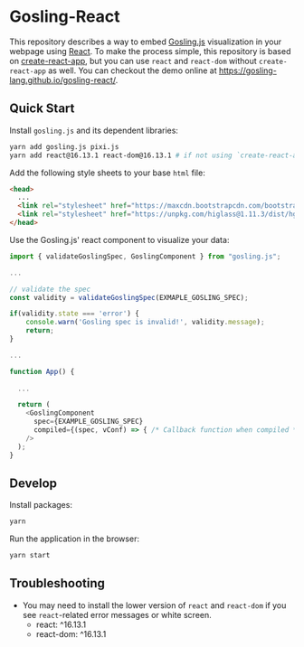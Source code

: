 # Gosling-React
This repository describes a way to embed [Gosling.js](https://github.com/gosling-lang/gosling.js) visualization in your webpage using [React](https://reactjs.org). To make the process simple, this repository is based on [create-react-app](https://reactjs.org/docs/create-a-new-react-app.html#create-react-app), but you can use `react` and `react-dom` without `create-react-app` as well. You can checkout the demo online at https://gosling-lang.github.io/gosling-react/.

## Quick Start

Install `gosling.js` and its dependent libraries:

```sh
yarn add gosling.js pixi.js
yarn add react@16.13.1 react-dom@16.13.1 # if not using `create-react-app`
```

Add the following style sheets to your base `html` file:
```html
<head>
  ...
  <link rel="stylesheet" href="https://maxcdn.bootstrapcdn.com/bootstrap/3.3.7/css/bootstrap.min.css">
  <link rel="stylesheet" href="https://unpkg.com/higlass@1.11.3/dist/hglib.css">
</head>
```

Use the Gosling.js' react component to visualize your data:

```js
import { validateGoslingSpec, GoslingComponent } from "gosling.js";

...

// validate the spec
const validity = validateGoslingSpec(EXMAPLE_GOSLING_SPEC);

if(validity.state === 'error') {
    console.warn('Gosling spec is invalid!', validity.message);
    return;
}

...

function App() {
  
  ...

  return (
    <GoslingComponent
      spec={EXAMPLE_GOSLING_SPEC}
      compiled={(spec, vConf) => { /* Callback function when compiled */ }}
    />
  );
}
```

## Develop
Install packages:
```sh
yarn
```
Run the application in the browser:
```sh
yarn start
```

## Troubleshooting
- You may need to install the lower version of `react` and `react-dom` if you see `react`-related error messages or white screen.
   - react: ^16.13.1
   - react-dom: ^16.13.1

